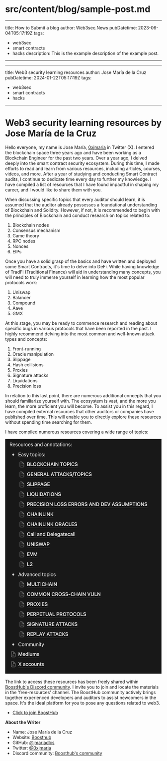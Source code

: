 # src/content/blog/sample-post.md
---
title: How to Submit a blog
author: Web3sec.News
pubDatetime: 2023-06-04T05:17:19Z
tags:
  - web3sec
  - smart contracts
  - hacks
description: This is the example description of the example post.
---

---
title: Web3 security learning resources
author: Jose María de la Cruz
pubDatetime: 2024-01-22T05:17:19Z
tags:
  - web3sec
  - smart contracts
  - hacks
---

# Web3 security learning resources by Jose María de la Cruz

Hello everyone, my name is Jose María, [0xjmaria](https://twitter.com/0xjmaria) in Twitter (X). I entered the blockchain space three years ago and have been working as a Blockchain Engineer for the past two years. Over a year ago, I delved deeply into the smart contract security ecosystem. During this time, I made efforts to read and learn from various resources, including articles, courses, videos, and more. After a year of studying and conducting Smart Contract audits, I continue to dedicate time every day to further my knowledge. I have compiled a list of resources that I have found impactful in shaping my career, and I would like to share them with you.

When discussing specific topics that every auditor should learn, it is assumed that the auditor already possesses a foundational understanding of Blockchain and Solidity. However, if not, it is recommended to begin with the principles of Blockchain and conduct research on topics related to:
1. Blockchain nodes
2. Consensus mechanism
3. Game theory
4. RPC nodes
5. Nonces
6. EIPs

Once you have a solid grasp of the basics and have written and deployed some Smart Contracts, it's time to delve into DeFi. While having knowledge of TradFi (Traditional Finance) will aid in understanding many concepts, you will need to truly immerse yourself in learning how the most popular protocols work:
1. Uniswap
2. Balancer
3. Compound
4. Aave
5. GMX

At this stage, you may be ready to commence research and reading about specific bugs in various protocols that have been reported in the past. I highly recommend delving into the most common and well-known attack types and concepts:
1. Front-running
2. Oracle manipulation
3. Slippage
4. Hash collisions
5. Proxies
6. Signature attacks
7. Liquidations
8. Precision loss

In relation to this last point, there are numerous additional concepts that you should familiarize yourself with. The ecosystem is vast, and the more you learn, the more proficient you will become. To assist you in this regard, I have compiled external resources that other auditors or companies have published over time. This will enable you to directly explore these resources without spending time searching for them.

I have compiled numerous resources covering a wide range of topics:

![Alt text](https://github.com/JMariadlcs/blog/blob/main/public/media/boosthub-resources.png)

The link to access these resources has been freely shared within [BoostHub's Discord community](discord.gg/nzsGzNgyfY). I invite you to join and locate the materials in the 'free-resources' channel. The BoostHub community actively brings together experienced developers and auditors to assist newcomers in the space. It's the ideal platform for you to pose any questions related to web3.

- [Click to join BoostHub](discord.gg/nzsGzNgyfY)

**About the Writer**

- Name: Jose María de la Cruz
- Website: [Boosthub](https://www.boosthub.me/)
- GitHub: [@jmariadlcs](https://github.com/JMariadlcs)
- Twitter: [@0xjmaria](https://twitter.com/0xjmaria)
- Discord community: [Boosthub's community](discord.gg/nzsGzNgyfY)
